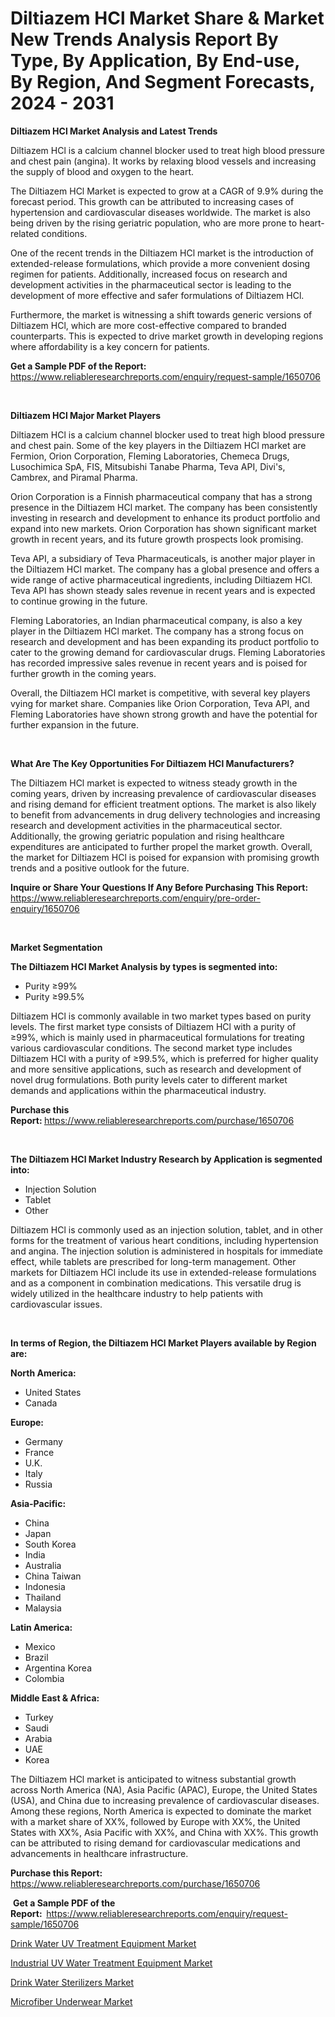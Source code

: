 <p><h1>Diltiazem HCl Market Share & Market New Trends Analysis Report By Type, By Application, By End-use, By Region, And Segment Forecasts, 2024 - 2031</h1></p><p><strong>Diltiazem HCl Market Analysis and Latest Trends</strong></p>
<p><p>Diltiazem HCl is a calcium channel blocker used to treat high blood pressure and chest pain (angina). It works by relaxing blood vessels and increasing the supply of blood and oxygen to the heart.</p><p>The Diltiazem HCl Market is expected to grow at a CAGR of 9.9% during the forecast period. This growth can be attributed to increasing cases of hypertension and cardiovascular diseases worldwide. The market is also being driven by the rising geriatric population, who are more prone to heart-related conditions.</p><p>One of the recent trends in the Diltiazem HCl market is the introduction of extended-release formulations, which provide a more convenient dosing regimen for patients. Additionally, increased focus on research and development activities in the pharmaceutical sector is leading to the development of more effective and safer formulations of Diltiazem HCl.</p><p>Furthermore, the market is witnessing a shift towards generic versions of Diltiazem HCl, which are more cost-effective compared to branded counterparts. This is expected to drive market growth in developing regions where affordability is a key concern for patients.</p></p>
<p><strong>Get a Sample PDF of the Report:&nbsp;</strong> <a href="https://www.reliableresearchreports.com/enquiry/request-sample/1650706">https://www.reliableresearchreports.com/enquiry/request-sample/1650706</a></p>
<p>&nbsp;</p>
<p><strong>Diltiazem HCl Major Market Players</strong></p>
<p><p>Diltiazem HCl is a calcium channel blocker used to treat high blood pressure and chest pain. Some of the key players in the Diltiazem HCl market are Fermion, Orion Corporation, Fleming Laboratories, Chemeca Drugs, Lusochimica SpA, FIS, Mitsubishi Tanabe Pharma, Teva API, Divi's, Cambrex, and Piramal Pharma.</p><p>Orion Corporation is a Finnish pharmaceutical company that has a strong presence in the Diltiazem HCl market. The company has been consistently investing in research and development to enhance its product portfolio and expand into new markets. Orion Corporation has shown significant market growth in recent years, and its future growth prospects look promising.</p><p>Teva API, a subsidiary of Teva Pharmaceuticals, is another major player in the Diltiazem HCl market. The company has a global presence and offers a wide range of active pharmaceutical ingredients, including Diltiazem HCl. Teva API has shown steady sales revenue in recent years and is expected to continue growing in the future.</p><p>Fleming Laboratories, an Indian pharmaceutical company, is also a key player in the Diltiazem HCl market. The company has a strong focus on research and development and has been expanding its product portfolio to cater to the growing demand for cardiovascular drugs. Fleming Laboratories has recorded impressive sales revenue in recent years and is poised for further growth in the coming years.</p><p>Overall, the Diltiazem HCl market is competitive, with several key players vying for market share. Companies like Orion Corporation, Teva API, and Fleming Laboratories have shown strong growth and have the potential for further expansion in the future.</p></p>
<p>&nbsp;</p>
<p><strong>What Are The Key Opportunities For Diltiazem HCl Manufacturers?</strong></p>
<p><p>The Diltiazem HCl market is expected to witness steady growth in the coming years, driven by increasing prevalence of cardiovascular diseases and rising demand for efficient treatment options. The market is also likely to benefit from advancements in drug delivery technologies and increasing research and development activities in the pharmaceutical sector. Additionally, the growing geriatric population and rising healthcare expenditures are anticipated to further propel the market growth. Overall, the market for Diltiazem HCl is poised for expansion with promising growth trends and a positive outlook for the future.</p></p>
<p><strong>Inquire or Share Your Questions If Any Before Purchasing This Report:</strong> <a href="https://www.reliableresearchreports.com/enquiry/pre-order-enquiry/1650706">https://www.reliableresearchreports.com/enquiry/pre-order-enquiry/1650706</a></p>
<p>&nbsp;</p>
<p><strong>Market Segmentation</strong></p>
<p><strong>The Diltiazem HCl Market Analysis by types is segmented into:</strong></p>
<p><ul><li>Purity ≥99%</li><li>Purity ≥99.5%</li></ul></p>
<p><p>Diltiazem HCl is commonly available in two market types based on purity levels. The first market type consists of Diltiazem HCl with a purity of ≥99%, which is mainly used in pharmaceutical formulations for treating various cardiovascular conditions. The second market type includes Diltiazem HCl with a purity of ≥99.5%, which is preferred for higher quality and more sensitive applications, such as research and development of novel drug formulations. Both purity levels cater to different market demands and applications within the pharmaceutical industry.</p></p>
<p><strong>Purchase this Report:&nbsp;</strong><a href="https://www.reliableresearchreports.com/purchase/1650706">https://www.reliableresearchreports.com/purchase/1650706</a></p>
<p>&nbsp;</p>
<p><strong>The Diltiazem HCl Market Industry Research by Application is segmented into:</strong></p>
<p><ul><li>Injection Solution</li><li>Tablet</li><li>Other</li></ul></p>
<p><p>Diltiazem HCl is commonly used as an injection solution, tablet, and in other forms for the treatment of various heart conditions, including hypertension and angina. The injection solution is administered in hospitals for immediate effect, while tablets are prescribed for long-term management. Other markets for Diltiazem HCl include its use in extended-release formulations and as a component in combination medications. This versatile drug is widely utilized in the healthcare industry to help patients with cardiovascular issues.</p></p>
<p>&nbsp;</p>
<p><strong>In terms of Region, the Diltiazem HCl Market Players available by Region are:</strong></p>
<p>
    <p> <strong> North America: </strong>
        <ul>
            <li>United States</li>
            <li>Canada</li>
        </ul>
        </p> 
    <p> <strong> Europe: </strong>
        <ul>
            <li>Germany</li>
            <li>France</li>
            <li>U.K.</li>
            <li>Italy</li>
            <li>Russia</li>
        </ul>
        </p> 
    <p> <strong> Asia-Pacific: </strong>
        <ul>
            <li>China</li>
            <li>Japan</li>
            <li>South Korea</li>
            <li>India</li>
            <li>Australia</li>
            <li>China Taiwan</li>
            <li>Indonesia</li>
            <li>Thailand</li>
            <li>Malaysia</li>
        </ul>
        </p> 
    <p> <strong> Latin America: </strong>
        <ul>
            <li>Mexico</li>
            <li>Brazil</li>
            <li>Argentina Korea</li>
            <li>Colombia</li>
        </ul>
        </p> 
    <p> <strong> Middle East & Africa: </strong>
        <ul>
            <li>Turkey</li>
            <li>Saudi</li>
            <li>Arabia</li>
            <li>UAE</li>
            <li>Korea</li>
        </ul>
    </p>
    </p>
<p><p>The Diltiazem HCl market is anticipated to witness substantial growth across North America (NA), Asia Pacific (APAC), Europe, the United States (USA), and China due to increasing prevalence of cardiovascular diseases. Among these regions, North America is expected to dominate the market with a market share of XX%, followed by Europe with XX%, the United States with XX%, Asia Pacific with XX%, and China with XX%. This growth can be attributed to rising demand for cardiovascular medications and advancements in healthcare infrastructure.</p></p>
<p><strong>Purchase this Report: </strong><a href="https://www.reliableresearchreports.com/purchase/1650706">https://www.reliableresearchreports.com/purchase/1650706</a></p>
<p>&nbsp;<strong>Get a Sample PDF of the Report:&nbsp;&nbsp;</strong><a href="https://www.reliableresearchreports.com/enquiry/request-sample/1650706">https://www.reliableresearchreports.com/enquiry/request-sample/1650706</a></p>
<p><strong></strong></p>
<p><p><a href="https://view.publitas.com/reportprime-1/drink-water-uv-treatment-equipment-market-analysis-examines-its-scope-on-growth-opportunities-and-forecasted-trends-spanning-from-2023-to-2030/">Drink Water UV Treatment Equipment Market</a></p><p><a href="https://view.publitas.com/reportprime-1/industrial-uv-water-treatment-equipment-market-size-share-trends-analysis-report-by-material-by-type-by-end-user-by-region-and-segment-forecasts-2023-2030/">Industrial UV Water Treatment Equipment Market</a></p><p><a href="https://view.publitas.com/reportprime-1/global-drink-water-sterilizers-market-by-types-applications-and-major-players-with-regional-growth-rate-analysis-and-development-situation-from-2023-to-2030/">Drink Water Sterilizers Market</a></p><p><a href="https://woozy-pyroraptor-a1f.notion.site/Microfiber-Underwear-Market-A-Comprehensive-Report-of-its-Market-Share-Growth-Trends-2024-2031-a4492140ac3a403bb3174e67ab4c1b6c">Microfiber Underwear Market</a></p></p>